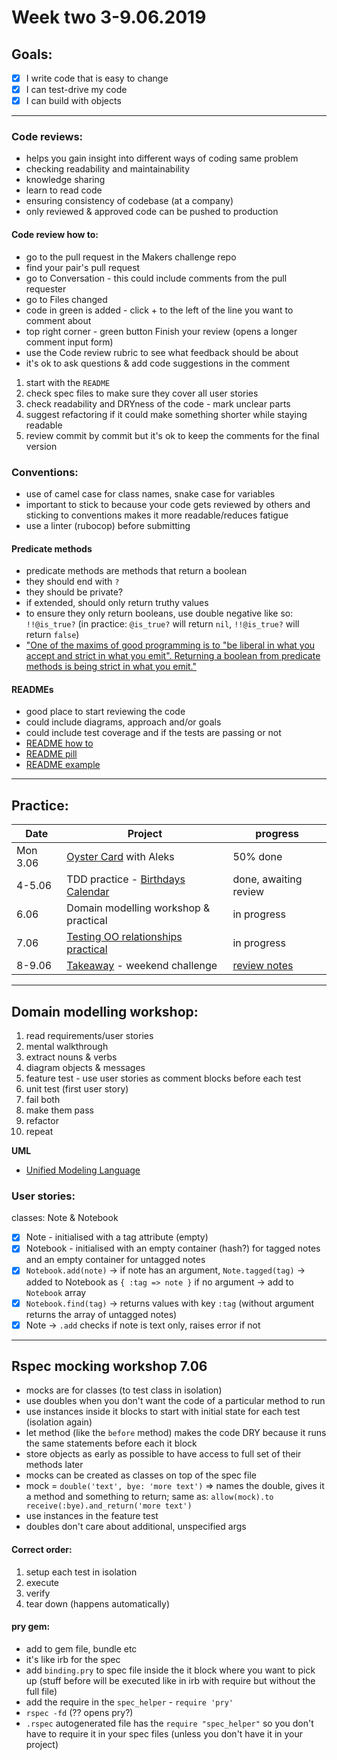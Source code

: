 # Week two 3-9.06.2019

## Goals:

- [x] I write code that is easy to change  
- [x] I can test-drive my code  
- [x] I can build with objects  

---  

### Code reviews:

- helps you gain insight into different ways of coding same problem
- checking readability and maintainability
- knowledge sharing
- learn to read code
- ensuring consistency of codebase (at a company)
- only reviewed & approved code can be pushed to production

#### Code review how to:
- go to the pull request in the Makers challenge repo
- find your pair's pull request
- go to Conversation - this could include comments from the pull requester 
- go to Files changed
- code in green is added - click + to the left of the line you want to comment about
- top right corner - green button Finish your review (opens a longer comment input form)
- use the Code review rubric to see what feedback should be about
- it's ok to ask questions & add code suggestions in the comment

1. start with the `README`
2. check spec files to make sure they cover all user stories
3. check readability and DRYness of the code - mark unclear parts
4. suggest refactoring if it could make something shorter while staying readable
5. review commit by commit but it's ok to keep the comments for the final version

### Conventions:

- use of camel case for class names, snake case for variables
- important to stick to because your code gets reviewed by others and sticking to conventions makes it more readable/reduces fatigue
- use a linter (rubocop) before submitting 

#### Predicate methods

- predicate methods are methods that return a boolean
- they should end with `?`
- they should be private?
- if extended, should only return truthy values
- to ensure they only return booleans, use double negative like so: `!!@is_true?` (in practice: `@is_true?` will return `nil`, `!!@is_true?` will return `false`)
- ["One of the maxims of good programming is to "be liberal in what you accept and strict in what you emit". Returning a boolean from predicate methods is being strict in what you emit."](http://pragmati.st/2012/03/24/the-elements-of-ruby-style-predicate-methods/)

#### READMEs  

- good place to start reviewing the code
- could include diagrams, approach and/or goals
- could include test coverage and if the tests are passing or not
- [README how to](https://medium.com/@meakaakka/a-beginners-guide-to-writing-a-kickass-readme-7ac01da88ab3)
- [README pill](https://github.com/makersacademy/course/blob/master/pills/readmes.md)
- [README example](https://github.com/matiassingers/awesome-readme)  

---  

## Practice:

Date | Project | progress
--- | --- | ---
Mon 3.06 | [Oyster Card](https://github.com/aniasobo/oystercard1) with Aleks | 50% done
4-5.06 | TDD practice - [Birthdays Calendar](https://github.com/aniasobo/birthdaycal) | done, awaiting review
6.06 | Domain modelling workshop & practical | in progress
7.06 | [Testing OO relationships practical](https://github.com/aniasobo/testing-relationships-between-classes) | in progress
8-9.06 | [Takeaway](https://github.com/aniasobo/takeaway-challenge) - weekend challenge | [review notes](https://github.com/makersacademy/takeaway-challenge/pull/1351)

---

## Domain modelling workshop:  

1. read requirements/user stories
2. mental walkthrough
3. extract nouns & verbs
4. diagram objects & messages
5. feature test - use user stories as comment blocks before each test
6. unit test (first user story) 
7. fail both
8. make them pass
9. refactor
10. repeat

**UML**

- [Unified Modeling Language](https://www.ibm.com/developerworks/rational/library/769.html)

### User stories:

classes: Note & Notebook
- [x] Note - initialised with a tag attribute (empty)
- [x] Notebook - initialised with an empty container (hash?) for tagged notes and an empty container for untagged notes
- [x] `Notebook.add(note)` -> if note has an argument, `Note.tagged(tag)` -> added to Notebook as `{ :tag => note }` if no argument -> add to `Notebook` array
- [x] `Notebook.find(tag)` -> returns values with key `:tag` (without argument returns the array of untagged notes)
- [x] Note -> `.add` checks if note is text only, raises error if not

---

## Rspec mocking workshop 7.06

- mocks are for classes (to test class in isolation)
- use doubles when you don't want the code of a particular method to run
- use instances inside it blocks to start with initial state for each test (isolation again)
- let method (like the `before` method) makes the code DRY because it runs the same statements before each it block
- store objects as early as possible to have access to full set of their methods later
- mocks can be created as classes on top of the spec file
- mock = `double('text', bye: 'more text')` => names the double, gives it a method and something to return; same as: `allow(mock).to receive(:bye).and_return('more text')`
- use instances in the feature test
- doubles don't care about additional, unspecified args

#### Correct order:

1. setup each test in isolation
2. execute
3. verify
4. tear down (happens automatically)

#### pry gem:

- add to gem file, bundle etc
- it's like irb for the spec
- add `binding.pry` to spec file inside the it block where you want to pick up (stuff before will be executed like in irb with require but without the full file)
- add the require in the `spec_helper` - `require 'pry'`
- `rspec -fd` (?? opens pry?)
- `.rspec` autogenerated file has the `require "spec_helper"` so you don't have to require it in your spec files (unless you don't have it in your project)